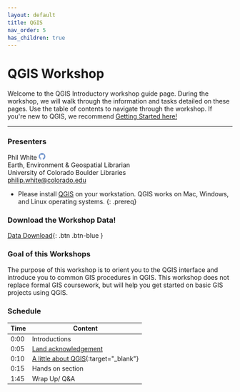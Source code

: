 ```yaml
---
layout: default
title: QGIS
nav_order: 5
has_children: true
---
```


# QGIS Workshop

Welcome to the QGIS Introductory workshop guide page. During the workshop, we will walk through the information and tasks detailed on these pages. Use the table of contents to navigate through the workshop. If you're new to QGIS, we recommend [Getting Started here!](/QGIS-gettingstarted)  
____
### Presenters
Phil White <a href='https://github.com/outpw' target='_blank'><img src='../content/img/GitHub-Mark-custom.svg' style='width:15px; padding:0; border:none !important;'></a>  
Earth, Environment & Geospatial Librarian  
University of Colorado Boulder Libraries  
[philip.white@colorado.edu](mailto:philip.white@colorado.edu)

- Please install [QGIS](https://www.qgis.org) on your workstation. QGIS works on Mac, Windows, and Linux operating systems.
{: .prereq}

### __Download the Workshop Data!__
[Data Download](data/QGIS_DATA.zip){: .btn .btn-blue }

### Goal of this Workshops
The purpose of this workshop is to orient you to the QGIS interface and introduce you to common GIS procedures in QGIS. This workshop does not replace formal GIS coursework, but will help you get started on basic GIS projects using QGIS.

### Schedule

| Time | Content
| --- | ---
| 0:00 | Introductions
| 0:05 | [Land acknowledgement](content/land-acknowledgement)
| 0:10 | [A little about QGIS](https://www.qgis.org){:target="_blank"}
| 0:15 | Hands on section
| 1:45 | Wrap Up/ Q&A

[QGIS0]: QGIS/img/QGIS0.png "QGIS logo."
[QGIS1]: img/QGIS1.png "The QGIS user interface."
[QGIS2]: img/QGIS2.png "There are many ways to add data using the Manage Layers Toolbar."
[QGIS4]: img/QGIS3.png "Add SpatiaLite Layers dialog box."
[QGIS3]: img/QGIS4.png "Add SpatiaLite data button."
[QGIS5]: img/QGIS5.png "The Style tab on the Layer Properties window."
[QGIS6]: img/QGIS6.png "Add a join button."
[QGIS7]: img/QGIS7.png "Joining a text file to a layer's attribute table."
[QGIS8]: img/QGIS8.png "Styling a layer by graduated symbols"
[QGIS9]: img/QGIS9.png "Styling a choropleth map"
[QGIS10]: img/QGIS10.png "Adding a new Print Layout."
[QGIS11]: img/QGIS11.png "The Print Layout interface."
[QGIS12]: img/QGIS12.png "Useful Print Layout tools."
[QGIS13]: img/QGIS13.png "Print Layout item properties."
[GISLibGuide]: https:libguides.colorado.edu/GIS "CU Library GIS guide"
[GeospatialDataGuide]: https:libguides.colorado.edu/geospatialdata "CU Library geospatial data guide"
